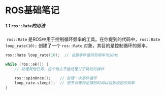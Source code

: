 # ROS基础笔记

##### 1.1 `ros::Rate`的用法

​		`ros::Rate` 是ROS中用于控制循环频率的工具。在你提到的代码中，`ros::Rate loop_rate(10);` 创建了一个 `ros::Rate` 对象，其目的是控制循环的频率。

```c++
ros::Rate loop_rate(10);  // 设置事件循环的频率为10Hz

while (ros::ok()) {
    // 处理其他任务，这个地方不能处理过于耗时的操作

    ros::spinOnce();    // 处理一次事件循环
    loop_rate.sleep();  // 使节点等待足够的时间以达到设定的频率
}

```

